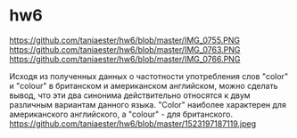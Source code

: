 # hw6
https://github.com/taniaester/hw6/blob/master/IMG_0755.PNG
https://github.com/taniaester/hw6/blob/master/IMG_0763.PNG
https://github.com/taniaester/hw6/blob/master/IMG_0766.PNG

Исходя из полученных данных о частотности употребления слов "color" и "colour" в британском и американском английском, можно сделать вывод, что эти два синонима действительно относятся к двум различным вариантам данного языка. "Color" наиболее характерен для американского английского, а "colour" - для британского. 
https://github.com/taniaester/hw6/blob/master/1523197187119.jpeg
